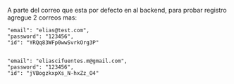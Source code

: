 A parte del correo que esta por defecto en al backend, para probar registro agregue 2 correos mas:

    "email": "elias@test.com",
    "password": "123456",
    "id": "YRQq83WFp0wwSvrkOrg3P"
  

    "email": "eliascifuentes.m@gmail.com",
    "password": "123456",
    "id": "jVBogzkxpXs_N-hxZz_O4"

